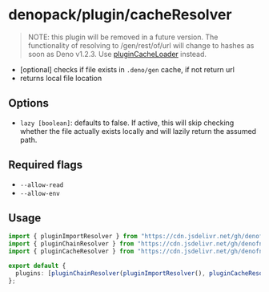 # denopack/plugin/cacheResolver

> NOTE: this plugin will be removed in a future version. The functionality of resolving to /gen/rest/of/url will change to hashes as soon as Deno v1.2.3. Use [pluginCacheLoader](../cacheLoader) instead.

- [optional] checks if file exists in `.deno/gen` cache, if not return url
- returns local file location

## Options

- `lazy [boolean]`: defaults to false. If active, this will skip checking whether the file actually exists locally and will lazily return the assumed path.

## Required flags

- `--allow-read`
- `--allow-env`

## Usage

```ts
import { pluginImportResolver } from "https://cdn.jsdelivr.net/gh/denofn/denopack@latest/plugin/importResolver/mod.ts";
import { pluginChainResolver } from "https://cdn.jsdelivr.net/gh/denofn/denopack@latest/plugin/chainResolver/mod.ts";
import { pluginCacheResolver } from "https://cdn.jsdelivr.net/gh/denofn/denopack@latest/plugin/cacheResolver/mod.ts";

export default {
  plugins: [pluginChainResolver(pluginImportResolver(), pluginCacheResolver())],
};
```
